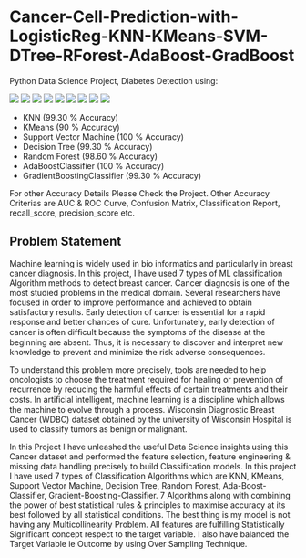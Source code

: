 # Cancer-Cell-Prediction-with-LogisticReg-KNN-KMeans-SVM-DTree-RForest-AdaBoost-GradBoost
Python Data Science Project, Diabetes Detection using:

![](Images/B1.JPG)
![](Images/B2.JPG)
![](Images/B3.JPG)
![](Images/B4.JPG)
![](Images/B5.JPG)
![](Images/B6.JPG)
![](Images/B7.JPG)
![](Images/B8.JPG)
![](Images/B9.JPG)

- KNN (99.30 % Accuracy)
- KMeans (90 % Accuracy)
- Support Vector Machine (100 % Accuracy)
- Decision Tree (99.30 % Accuracy)
- Random Forest (98.60 % Accuracy)
- AdaBoostClassifier (100 % Accuracy)
- GradientBoostingClassifier (99.30 % Accuracy)

For other Accuracy Details Please Check the Project. Other Accuracy Criterias are AUC & ROC Curve, Confusion Matrix, Classification Report, recall_score, precision_score etc.

## Problem Statement
Machine learning is widely used in bio informatics and particularly in breast cancer diagnosis. In this project, I have used 7 types of ML classification Algorithm methods to detect breast cancer. Cancer diagnosis is one of the most studied problems in the medical domain. Several researchers have focused in order to improve performance and achieved to obtain satisfactory results. Early detection of cancer is essential for a rapid response and better chances of cure. Unfortunately, early detection of cancer is often difﬁcult because the symptoms of the disease at the beginning are absent. Thus, it is necessary to discover and interpret new knowledge to prevent and minimize the risk adverse consequences.

To understand this problem more precisely, tools are needed to help oncologists to choose the treatment required for healing or prevention of recurrence by reducing the harmful effects of certain treatments and their costs. In artiﬁcial intelligent, machine learning is a discipline which allows the machine to evolve through a process. Wisconsin Diagnostic Breast Cancer (WDBC) dataset obtained by the university of Wisconsin Hospital is used to classify tumors as benign or malignant.

In this Project I have unleashed the useful Data Science insights using this Cancer dataset and performed the feature selection, feature engineering & missing data handling precisely to build Classification models. In this project I have used 7 types of Classification Algorithms which are KNN, KMeans, Support Vector Machine, Decision Tree, Random Forest, Ada-Boost-Classifier, Gradient-Boosting-Classifier. 7 Algorithms along with combining the power of best statistical rules & principles to maximise accuracy at its best followed by all statistical conditions. The best thing is my model is not having any Multicollinearity Problem. All features are fulfilling Statistically Significant concept respect to the target variable. I also have balanced the Target Variable ie Outcome by using Over Sampling Technique.
